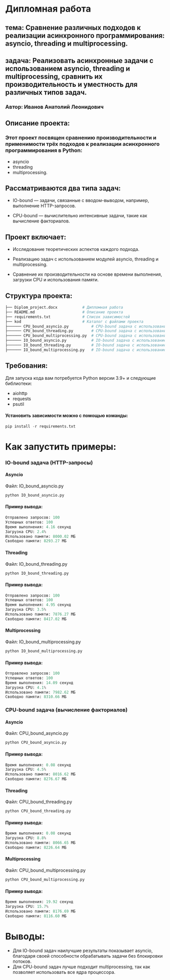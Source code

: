 
# Дипломная работа




## тема: Сравнение различных подходов к реализации асинхронного программирования: asyncio, threading и multiprocessing.

## задача: Реализовать асинхронные задачи с использованием asyncio, threading и multiprocessing, сравнить их производительность и уместность для различных типов задач.
### Автор: Иванов Анатолий Леонидович

## Описание проекта:

### Этот проект посвящен сравнению производительности и применимости трёх подходов к реализации асинхронного программирования в Python:

* asyncio
* threading
* multiprocessing.
  
## Рассматриваются два типа задач:

* IO-bound — задачи, связанные с вводом-выводом, например, выполнение HTTP-запросов.

* CPU-bound — вычислительно интенсивные задачи, такие как вычисление факториалов.

## Проект включает:

* Исследование теоретических аспектов каждого подхода.

* Реализацию задач с использованием модулей asyncio, threading и multiprocessing.

* Сравнение их производительности на основе времени выполнения, загрузки CPU и использования памяти.

## Структура проекта:
```python
├── Diplom_project.docx           # Дипломная работа
├── README.md                     # Описание проекта
├── requirements.txt              # Список зависимостей
├── kod                           # Каталог с файлами проекта
├────── CPU_bound_asyncio.py          # CPU-bound задача с использованием asyncio
├────── CPU_bound_threading.py        # CPU-bound задача с использованием threading
├────── CPU_bound_multiprocessing.py  # CPU-bound задача с использованием multiprocessing
├────── IO_bound_asyncio.py           # IO-bound задача с использованием asyncio
├────── IO_bound_threading.py         # IO-bound задача с использованием threading
├────── IO_bound_multiprocessing.py   # IO-bound задача с использованием multiprocessing
```

## Требования:
Для запуска кода вам потребуется Python версии 3.9+ и следующие библиотеки:

* aiohttp
* requests
* psutil
  
#### Установить зависимости можно с помощью команды:
```python
pip install -r requirements.txt
```
# Как запустить примеры:
### IO-bound задача (HTTP-запросы)
#### Asyncio
Файл: IO_bound_asyncio.py
```python
python IO_bound_asyncio.py
```
#### Пример вывода:
```python
Отправлено запросов: 100
Успешных ответов: 100
Время выполнения: 4.16 секунд
Загрузка CPU: 2.4%
Использовано памяти: 8000.02 МБ
Свободно памяти: 8293.27 МБ
```
#### Threading
Файл: IO_bound_threading.py
```python
python IO_bound_threading.py
```
#### Пример вывода:
```python
Отправлено запросов: 100
Успешных ответов: 100
Время выполнения: 4.95 секунд
Загрузка CPU: 3.5%
Использовано памяти: 7876.27 МБ
Свободно памяти: 8417.02 МБ
```
#### Multiprocessing
Файл: IO_bound_multiprocessing.py
```python
python IO_bound_multiprocessing.py
```
#### Пример вывода:
```python
Отправлено запросов: 100
Успешных ответов: 100
Время выполнения: 14.09 секунд
Загрузка CPU: 4.1%
Использовано памяти: 7982.62 МБ
Свободно памяти: 8310.66 МБ
```
### CPU-bound задача (вычисление факториалов)
#### Asyncio
Файл: CPU_bound_asyncio.py
```python
python CPU_bound_asyncio.py
```
#### Пример вывода:
```python
Время выполнения: 0.08 секунд
Загрузка CPU: 4.5%
Использовано памяти: 8016.62 МБ
Свободно памяти: 8276.67 МБ
```
#### Threading
Файл: CPU_bound_threading.py
```python
python CPU_bound_threading.py
```
#### Пример вывода:
```python
Время выполнения: 0.08 секунд
Загрузка CPU: 8.8%
Использовано памяти: 8066.65 МБ
Свободно памяти: 8226.64 МБ
```
#### Multiprocessing
Файл: CPU_bound_multiprocessing.py
```python
python CPU_bound_multiprocessing.py
```
#### Пример вывода:
```python
Время выполнения: 19.92 секунд
Загрузка CPU: 15.7%
Использовано памяти: 8176.69 МБ
Свободно памяти: 8116.60 МБ
```
# Выводы:
* Для IO-bound задач наилучшие результаты показывает asyncio, благодаря своей способности обрабатывать задачи без блокировки потоков.
* Для CPU-bound задач лучше подходит multiprocessing, так как позволяет использовать все ядра процессора.



